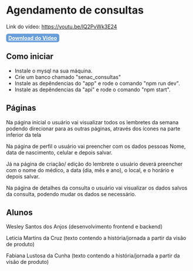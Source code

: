# Agendamento de consultas

Link do vídeo: https://youtu.be/lQ2PvWk3E24

<div width="50%">
  <a 
    style="background-color: #669DDA; border-radius: 6px; border: none; padding: 3px 6px; color: white; font-weight: bold"
    href="./app/public/assets/videos/lembrou.mp4" 
    download>
    Download do Vídeo
  </a>
</div>

## Como iniciar

- Instale o mysql na sua máquina.
- Crie um banco chamado "senac_consultas"
- Instale as depêndencias do "app" e rode o comando "npm run dev".
- Instale as depêndencias da "api" e rode o comando "npm start".

## Páginas

Na página inicial o usuário vai visualizar todos os lembretes da semana podendo direcionar para as outras páginas, através dos ícones na parte inferior da tela

Na página de perfil o usuário vai preencher com os dados pessoas Nome, data de nascimento, celular e depois salvar.

Já na página de criação/ edição do lembrete o usuário deverá preencher com o nome do médico, a data (dia, mês e ano), o local, e o horário e depois salvar.

Na página de detalhes da consulta o usuário vai visualizar os dados salvos da consulta, podendo mudar os dados se necessário.

## Alunos

Wesley Santos dos Anjos (desenvolvimento frontend e backend)

Leticia Martins da Cruz (texto contendo a história/jornada a partir da visão de produto)

Fabiana Lustosa da Cunha (texto contendo a história/jornada a partir da visão de produto)
